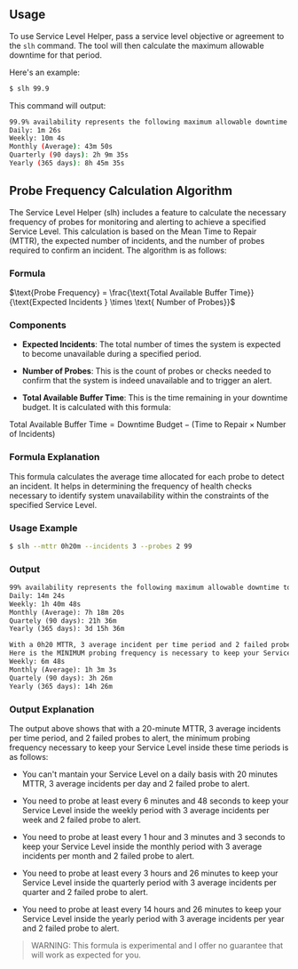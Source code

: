 ## Usage

To use Service Level Helper, pass a service level objective or agreement to the `slh` command. The tool will then calculate the maximum allowable downtime for that period.

Here's an example:

```bash
$ slh 99.9
```

This command will output:

```bash
99.9% availability represents the following maximum allowable downtime to meet your Service Level:
Daily: 1m 26s
Weekly: 10m 4s
Monthly (Average): 43m 50s
Quarterly (90 days): 2h 9m 35s
Yearly (365 days): 8h 45m 35s
```

## Probe Frequency Calculation Algorithm

The Service Level Helper (slh) includes a feature to calculate the necessary frequency of probes for monitoring and alerting to achieve a specified Service Level. This calculation is based on the Mean Time to Repair (MTTR), the expected number of incidents, and the number of probes required to confirm an incident. The algorithm is as follows:

### Formula

$\text{Probe Frequency} = \frac{\text{Total Available Buffer Time}}{\text{Expected Incidents } \times \text{ Number of Probes}}$


### Components

- **Expected Incidents**: The total number of times the system is expected to become unavailable during a specified period.

- **Number of Probes**: This is the count of probes or checks needed to confirm that the system is indeed unavailable and to trigger an alert.

- **Total Available Buffer Time**: This is the time remaining in your downtime budget. It is calculated with this formula: 

$\text{Total Available Buffer Time} = \text{Downtime Budget} - (\text{Time to Repair} \times \text{Number of Incidents})$



### Formula Explanation

This formula calculates the average time allocated for each probe to detect an incident. It helps in determining the frequency of health checks necessary to identify system unavailability within the constraints of the specified Service Level.

### Usage Example

```bash
$ slh --mttr 0h20m --incidents 3 --probes 2 99
```

### Output

```txt
99% availability represents the following maximum allowable downtime to meet your Service Level:
Daily: 14m 24s
Weekly: 1h 40m 48s
Monthly (Average): 7h 18m 20s
Quartely (90 days): 21h 36m
Yearly (365 days): 3d 15h 36m

With a 0h20 MTTR, 3 average incident per time period and 2 failed probe to alert
Here is the MINIMUM probing frequency is necessary to keep your Service Level inside these time periods:
Weekly: 6m 48s
Monthly (Average): 1h 3m 3s
Quartely (90 days): 3h 26m
Yearly (365 days): 14h 26m
```

### Output Explanation

The output above shows that with a 20-minute MTTR, 3 average incidents per time period, and 2 failed probes to alert, the minimum probing frequency necessary to keep your Service Level inside these time periods is as follows:

- You can't mantain your Service Level on a daily basis with 20 minutes MTTR, 3 average incidents per day and 2 failed probe to alert.

-  You need to probe at least every 6 minutes and 48 seconds to keep your Service Level inside the weekly period with 3 average incidents per week and 2 failed probe to alert.

- You need to probe at least every 1 hour and 3 minutes and 3 seconds to keep your Service Level inside the monthly period with 3 average incidents per month and 2 failed probe to alert.

- You need to probe at least every 3 hours and 26 minutes to keep your Service Level inside the quarterly period with 3 average incidents per quarter and 2 failed probe to alert.

- You need to probe at least every 14 hours and 26 minutes to keep your Service Level inside the yearly period with 3 average incidents per year and 2 failed probe to alert.

> WARNING: This formula is experimental and I offer no guarantee that will work as expected for you.